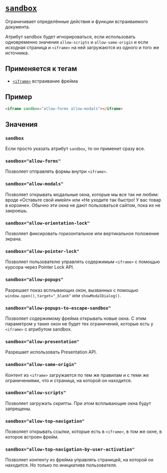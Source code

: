 # [`sandbox`](../index.md)

Ограничивает определённые действия и функции встраиваемого документа.

Атрибут sandbox будет игнорироваться, если использовать одновременно значения `allow-scripts` и `allow-same-origin` и если исходная страница и `<iframe>` на ней загружаются из одного и того же источника.

## Применяется к тегам

- [`<iframe>`](../Tags/iframe.md) встраивание фрейма

## Пример

```html
<iframe sandbox="allow-forms allow-modals"></iframe>
```

## Значения

### `sandbox`

Если просто указать атрибут `sandbox`, то он применит сразу все.

### `sandbox="allow-forms"`

Позволяет отправлять формы внутри `<iframe>`.

### `sandbox="allow-modals"`

Позволяет открывать модальные окна, которые мы все так не любим: вроде «Оставьте свой имейл» или «Не уходите так быстро! У вас товар в корзине». Обычно эти окна не дают пользоваться сайтом, пока их не закроешь.

### `sandbox="allow-orientation-lock"`

Позволяет фиксировать горизонтальное или вертикальное положение экрана.

### `sandbox="allow-pointer-lock"`

Позволяет пользователю управлять содержимым `<iframe>` с помощью курсора через Pointer Lock API.

### `sandbox="allow-popups"`

Разрешает показ всплывающих окон, вызванных с помощью `window.open()`, `target="_blank"` или `showModalDialog()`.

### `sandbox="allow-popups-to-escape-sandbox"`

Позволяет содержимому фрейма открывать новые окна. С этим параметром у таких окон не будет тех ограничений, которые есть у `<iframe>` с атрибутом sandbox.

### `sandbox="allow-presentation"`

Разрешает использовать Presentation API.

### `sandbox="allow-same-origin"`

Контент из `<iframe>` загружается по тем же правилам и с теми же ограничениями, что и страница, на которой он находится.

### `sandbox="allow-scripts"`

Позволяет загружать скрипты. При этом всплывающие окна будут запрещены.

### `sandbox="allow-top-navigation"`

Позволяет открывать ссылки, которые есть в `<iframe>`, в том же окне, в которое встроен фрейм.

### `sandbox="allow-top-navigation-by-user-activation"`

Позволяет контенту из фрейма управлять страницей, на которой он находится. Но только по инициативе пользователя.
